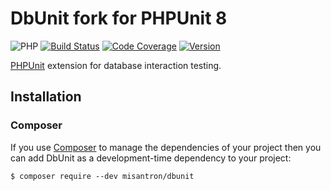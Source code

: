 # DbUnit fork for PHPUnit 8

![PHP](https://img.shields.io/badge/php-7.2-blueviolet.svg?style=flat-square&maxAge=2592000)
[![Build Status](https://img.shields.io/travis/com/misantron/dbunit.svg?style=flat-square&maxAge=2592000)](https://travis-ci.com/misantron/dbunit)
[![Code Coverage](https://img.shields.io/coveralls/github/misantron/dbunit.svg?style=flat-square)](https://coveralls.io/github/misantron/dbunit)
[![Version](https://img.shields.io/packagist/v/misantron/dbunit.svg?style=flat-square)](https://packagist.org/packages/misantron/dbunit)

[PHPUnit](https://phpunit.de/) extension for database interaction testing.

## Installation

### Composer

If you use [Composer](https://getcomposer.org/) to manage the dependencies of your project then you can add DbUnit as a development-time dependency to your project:

```
$ composer require --dev misantron/dbunit
```
